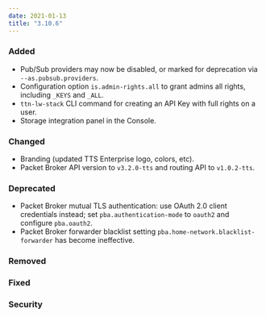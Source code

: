 ```yaml
---
date: 2021-01-13
title: "3.10.6"
---
```


### Added

- Pub/Sub providers may now be disabled, or marked for deprecation via `--as.pubsub.providers`.
- Configuration option `is.admin-rights.all` to grant admins all rights, including `_KEYS` and `_ALL`.
- `ttn-lw-stack` CLI command for creating an API Key with full rights on a user.
- Storage integration panel in the Console.

### Changed

- Branding (updated TTS Enterprise logo, colors, etc).
- Packet Broker API version to `v3.2.0-tts` and routing API to `v1.0.2-tts`.

### Deprecated

- Packet Broker mutual TLS authentication: use OAuth 2.0 client credentials instead; set `pba.authentication-mode` to `oauth2` and configure `pba.oauth2`.
- Packet Broker forwarder blacklist setting `pba.home-network.blacklist-forwarder` has become ineffective.

### Removed

### Fixed

### Security
